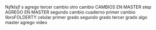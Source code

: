 fkjfklsjf s
agrego
tercer cambio
otro cambio
CAMBIOS EN MASTER
step
AGREGO EN MASTER
segundo cambio
cuaderno
primer cambio
libroFOLDERTY
celular
primer grado
segundo grado
tercer grado
algo
master agrego video